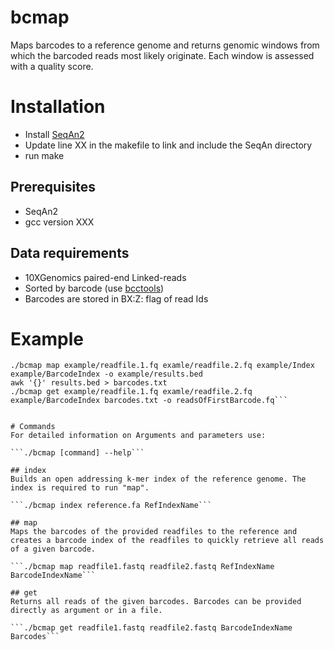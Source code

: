 # bcmap
Maps barcodes to a reference genome and returns genomic windows from which the barcoded reads most likely originate. Each window is assessed with a quality score.

# Installation
- Install [SeqAn2](https://seqan.readthedocs.io/en/master/Infrastructure/Use/Install.html#infra-use-install)
- Update line XX in the makefile to link and include the SeqAn directory
- run make

## Prerequisites
- SeqAn2
- gcc version XXX

## Data requirements
- 10XGenomics paired-end Linked-reads
- Sorted by barcode (use [bcctools](https://github.com/kehrlab/bcctools))
- Barcodes are stored in BX:Z: flag of read Ids

# Example 
```./bcmap index example/reference.fa example/Index
./bcmap map example/readfile.1.fq examle/readfile.2.fq example/Index example/BarcodeIndex -o example/results.bed
awk '{}' results.bed > barcodes.txt
./bcmap get example/readfile.1.fq examle/readfile.2.fq example/BarcodeIndex barcodes.txt -o readsOfFirstBarcode.fq```


# Commands
For detailed information on Arguments and parameters use:

```./bcmap [command] --help```

## index
Builds an open addressing k-mer index of the reference genome. The index is required to run "map".

```./bcmap index reference.fa RefIndexName```

## map
Maps the barcodes of the provided readfiles to the reference and creates a barcode index of the readfiles to quickly retrieve all reads of a given barcode.

```./bcmap map readfile1.fastq readfile2.fastq RefIndexName BarcodeIndexName```

## get
Returns all reads of the given barcodes. Barcodes can be provided directly as argument or in a file.

```./bcmap get readfile1.fastq readfile2.fastq BarcodeIndexName Barcodes```
 
